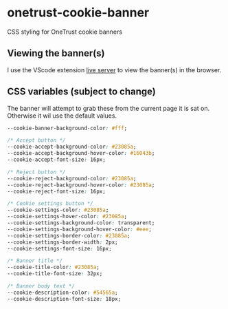 # onetrust-cookie-banner

CSS styling for OneTrust cookie banners

## Viewing the banner(s)

I use the VScode extension [live server](https://marketplace.visualstudio.com/items?itemName=ritwickdey.LiveServer) to view the banner(s) in the browser.

## CSS variables (subject to change)

The banner will attempt to grab these from the current page it is sat on. Otherwise it wil use the default values.

```css
--cookie-banner-background-color: #fff;

/* Accept button */
--cookie-accept-background-color: #23085a;
--cookie-accept-background-hover-color: #16043b;
--cookie-accept-font-size: 16px;

/* Reject button */
--cookie-reject-background-color: #23085a;
--cookie-reject-background-hover-color: #23085a;
--cookie-reject-font-size: 16px;

/* Cookie settings button */
--cookie-settings-color: #23085a;
--cookie-settings-hover-color: #23085a;
--cookie-settings-background-color: transparent;
--cookie-settings-background-hover-color: #eee;
--cookie-settings-border-color: #23085a;
--cookie-settings-border-width: 2px;
--cookie-settings-font-size: 16px;

/* Banner title */
--cookie-title-color: #23085a;
--cookie-title-font-size: 32px;

/* Banner body text */
--cookie-description-color: #54565a;
--cookie-description-font-size: 18px;
```
